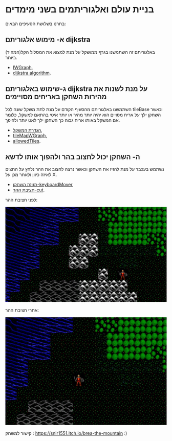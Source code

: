 # בניית עולם ואלגוריתמים בשני מימדים      

בחרנו בשלושת הסעיפים הבאים:

## א- מימוש אלגוריתם dijkstra
באלגוריתם זה השתמשנו בגרף ממושקל על מנת למצוא את המסלול הקל(המהיר) ביותר.
* [IWGraph](https://github.com/S-DevelopeGame/Ex4-Unity-Part1/blob/master/Assets/Scripts/New/Dijkstra/IWGraph.cs),
* [dijkstra algorithm](https://github.com/S-DevelopeGame/Ex4-Unity-Part1/blob/master/Assets/Scripts/New/Dijkstra/Dijkstra.cs).

## ג-שימוש באלגוריתם dijkstra על מנת לשנות את מהירות השחקן באריחים מסויימים
השתמשנו באלגוריתם מהסעיף הקודם על מנת לתת משקל שונה לכל tileBase וכאשר השחקן ילך על אריח מסויים הוא יהיה יותר מהיר או יותר איטי בהתאם למשקל,
כלומר אם המשקל באותו אריח גבוה כך השחקן ילך לאט יותר ולהיפך.
* [הגדרת המשקל](https://github.com/S-DevelopeGame/Ex4-Unity-Part1/blob/master/Assets/Scripts/New/Tile/WeightedTile.cs),
* [tileMapWGraph](https://github.com/S-DevelopeGame/Ex4-Unity-Part1/blob/master/Assets/Scripts/New/Tile/TilemapWGraph.cs),
* [allowedTiles](https://github.com/S-DevelopeGame/Ex4-Unity-Part1/blob/master/Assets/Scripts/New/Tile/AllowedTilesW.cs).

## ה- השחקן יכול לחצוב בהר ולהפוך אותו לדשא
נשתמש בעכבר על מנת להזיז את השחקן וכאשר נרצה לחצוב את ההר נלחץ על החצים לאיזה כיוון ולאחר מכן על X.
* [תזוזת השחקן-keyboardMover](https://github.com/S-DevelopeGame/Ex4-Unity-Part1/blob/master/Assets/Scripts/New2/Player/KeyboardMover1.cs),
* [חציבת ההר-cut](https://github.com/S-DevelopeGame/Ex4-Unity-Part1/blob/master/Assets/Scripts/New2/Player/KeyboardMoverCut.cs).

לפני חציבת ההר:

![alt text](https://github.com/S-DevelopeGame/Ex4-Unity-Part1/blob/master/Assets/before.jpeg)

אחרי חציבת ההר:

![alt text](https://github.com/S-DevelopeGame/Ex4-Unity-Part1/blob/master/Assets/after.jpeg)

קישור למשחק : https://snir1551.itch.io/brea-the-mountain :)
